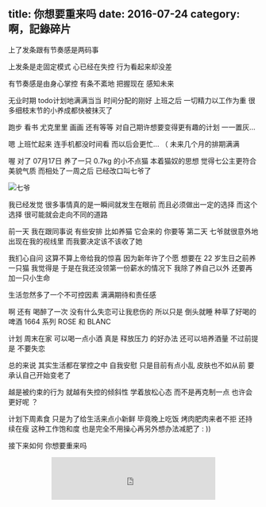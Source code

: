 title: 你想要重来吗
date: 2016-07-24
category: 啊，記錄碎片
---

上了发条跟有节奏感是两码事

上发条是走固定模式 
心已经在失控 行为看起来却没差

有节奏感是由身心掌控
有条不紊地 把握现在 感知未来

<!-- more -->

无业时期 todo计划地满满当当 时间分配的刚好
上班之后 一切精力以工作为重 很多细枝末节的小养成都快被抹灭了

跑步 看书 尤克里里 画画 还有等等 对自己期许想要变得更有趣的计划
一一置灰...

嗯 上班忙起来 连手机都没时间看
而以后会更忙... （ 未来几个月的排期满满

喔 对了
07月17日 养了一只 0.7kg 的小不点猫
本着猫奴的思想 觉得七公主更符合美貌气质 
而相处了一周之后 已经改口叫七爷了

![七爷](http://ww4.sinaimg.cn/mw690/837c3916jw1f5x7yaonknj20u00u0gqu.jpg)

我已经发觉 
很多事情真的是一瞬间就发生在眼前 
而且必须做出一定的选择
而这个选择 很可能就会走向不同的道路

前一天 我在跟同事说 
有些安排 比如养猫 它会来的 你要等
第二天 七爷就很意外地出现在我的视线里
而我要决定该不该收了她

我扪心自问 这算不算上帝给我的惊喜
因为新年许了个愿 想要在 22 岁生日之前养一只猫
我觉得是 
于是在我还没领第一份薪水的情况下
我除了养自己以外 还要再加一只小生命

生活忽然多了一个不可控因素
满满期待和责任感

啊 还有
喝醉了一次
没有什么失恋可让我悲伤的 所以只是 倒头就睡
种草了好喝的啤酒 1664 系列 ROSE 和 BLANC

计划 周末在家 可以喝一点小酒
真是 释放压力 的好办法 还可以培养酒量 
不过前提是 不要失恋

总的来说 其实生活都在掌控之中
自我安慰 只是目前有点小乱
皮肤也不如从前 要承认自己开始变老了

越是被约束的行为 就越有失控的倾斜性
学着放松心态 而不是再克制一点
也许会更好呢 ？

计划下周素食 
只是为了给生活来点小新鲜
毕竟晚上吃饭 烤肉肥肉来者不拒 还持续在瘦
这种工作饱和度 也是完全不用操心再另外想办法减肥了 : ))


接下来如何
你想要重来吗

<center>
    <iframe frameborder="no" border="0" marginwidth="0" marginheight="0" width=330 height=86 src="http://music.163.com/outchain/player?type=2&id=30841627&auto=0&height=66"></iframe>
</center>


